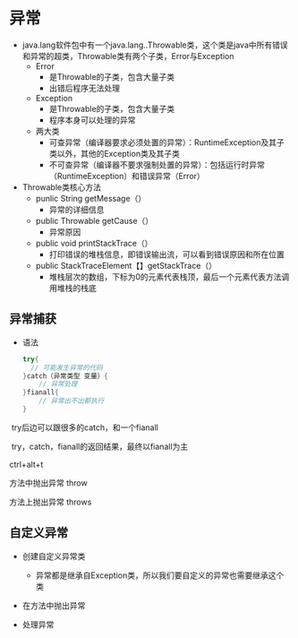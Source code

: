 # 异常

* java.lang软件包中有一个java.lang..Throwable类，这个类是java中所有错误和异常的超类，Throwable类有两个子类，Error与Exception
  * Error
    * 是Throwable的子类，包含大量子类
    * 出错后程序无法处理
  * Exception
    * 是Throwable的子类，包含大量子类
    * 程序本身可以处理的异常
  * 两大类
    * 可查异常（编译器要求必须处置的异常）：RuntimeException及其子类以外，其他的Exception类及其子类
    * 不可查异常（编译器不要求强制处置的异常）：包括运行时异常（RuntimeException）和错误异常（Error）
* Throwable类核心方法
  * punlic String getMessage（）
    * 异常的详细信息
  * public Throwable getCause（）
    * 异常原因
  * public void printStackTrace（）
    * 打印错误的堆栈信息，即错误输出流，可以看到错误原因和所在位置
  * public StackTraceElement【】getStackTrace（）
    * 堆栈层次的数组，下标为0的元素代表栈顶，最后一个元素代表方法调用堆栈的栈底

## 异常捕获

* 语法

  ``` java
  try{
  	// 可能发生异常的代码
  }catch（异常类型 变量）{
      // 异常处理
  }fianall{
      // 异常出不出都执行
  }
  ```

​	try后边可以跟很多的catch，和一个fianall

​		try，catch，fianall的返回结果，最终以fianall为主

 ctrl+alt+t

方法中抛出异常 throw 

方法上抛出异常 throws

## 自定义异常

* 创建自定义异常类
  * 异常都是继承自Exception类，所以我们要自定义的异常也需要继承这个类

* 在方法中抛出异常

* 处理异常

































































































